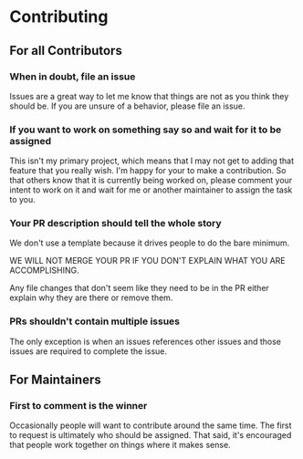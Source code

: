 # Contributing

## For all Contributors

### When in doubt, file an issue

Issues are a great way to let me know that things are not as you think they should be. If you are unsure of a behavior, please file an issue.

### If you want to work on something say so and wait for it to be assigned

This isn't my primary project, which means that I may not get to adding that feature that you really wish. I'm happy for your to make a contribution. So that others know that it is currently being worked on, please comment your intent to work on it and wait for me or another maintainer to assign the task to you.

### Your PR description should tell the whole story

We don't use a template because it drives people to do the bare minimum.

WE WILL NOT MERGE YOUR PR IF YOU DON'T EXPLAIN WHAT YOU ARE ACCOMPLISHING.

Any file changes that don't seem like they need to be in the PR either explain why they are there or remove them.

### PRs shouldn't contain multiple issues

The only exception is when an issues references other issues and those issues are required to complete the issue.

## For Maintainers

### First to comment is the winner

Occasionally people will want to contribute around the same time. The first to request is ultimately who should be assigned. That said, it's encouraged that people work together on things where it makes sense.
